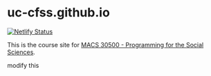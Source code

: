 # uc-cfss.github.io

[![Netlify Status](https://api.netlify.com/api/v1/badges/10736f91-82cc-4e9b-87cc-21ae0f745739/deploy-status)](https://app.netlify.com/sites/stoic-knuth-8eedfa/deploys)

This is the course site for [MACS 30500 - Programming for the Social Sciences](https://cfss.uchicago.edu).


modify this